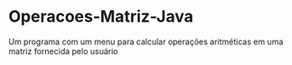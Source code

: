# Operacoes-Matriz-Java
Um programa com um menu para calcular operações aritméticas em uma matriz fornecida pelo usuário
